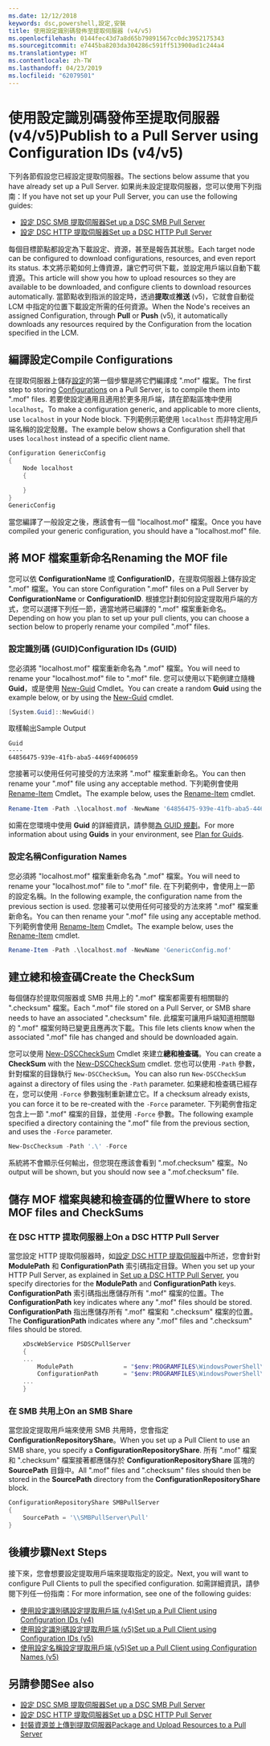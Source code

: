```yaml
---
ms.date: 12/12/2018
keywords: dsc,powershell,設定,安裝
title: 使用設定識別碼發佈至提取伺服器 (v4/v5)
ms.openlocfilehash: 0144fec43d7a8d65b79891567cc0dc3952175343
ms.sourcegitcommit: e7445ba8203da304286c591ff513900ad1c244a4
ms.translationtype: HT
ms.contentlocale: zh-TW
ms.lasthandoff: 04/23/2019
ms.locfileid: "62079501"
---
```

# <a name="publish-to-a-pull-server-using-configuration-ids-v4v5"></a><span data-ttu-id="3e2f1-103">使用設定識別碼發佈至提取伺服器 (v4/v5)</span><span class="sxs-lookup"><span data-stu-id="3e2f1-103">Publish to a Pull Server using Configuration IDs (v4/v5)</span></span>

<span data-ttu-id="3e2f1-104">下列各節假設您已經設定提取伺服器。</span><span class="sxs-lookup"><span data-stu-id="3e2f1-104">The sections below assume that you have already set up a Pull Server.</span></span> <span data-ttu-id="3e2f1-105">如果尚未設定提取伺服器，您可以使用下列指南：</span><span class="sxs-lookup"><span data-stu-id="3e2f1-105">If you have not set up your Pull Server, you can use the following guides:</span></span>

- [<span data-ttu-id="3e2f1-106">設定 DSC SMB 提取伺服器</span><span class="sxs-lookup"><span data-stu-id="3e2f1-106">Set up a DSC SMB Pull Server</span></span>](pullServerSmb.md)
- [<span data-ttu-id="3e2f1-107">設定 DSC HTTP 提取伺服器</span><span class="sxs-lookup"><span data-stu-id="3e2f1-107">Set up a DSC HTTP Pull Server</span></span>](pullServer.md)

<span data-ttu-id="3e2f1-108">每個目標節點都設定為下載設定、資源，甚至是報告其狀態。</span><span class="sxs-lookup"><span data-stu-id="3e2f1-108">Each target node can be configured to download configurations, resources, and even report its status.</span></span> <span data-ttu-id="3e2f1-109">本文將示範如何上傳資源，讓它們可供下載，並設定用戶端以自動下載資源。</span><span class="sxs-lookup"><span data-stu-id="3e2f1-109">This article will show you how to upload resources so they are available to be downloaded, and configure clients to download resources automatically.</span></span> <span data-ttu-id="3e2f1-110">當節點收到指派的設定時，透過**提取**或**推送** (v5)，它就會自動從 LCM 中指定的位置下載設定所需的任何資源。</span><span class="sxs-lookup"><span data-stu-id="3e2f1-110">When the Node's receives an assigned Configuration, through **Pull** or **Push** (v5), it automatically downloads any resources required by the Configuration from the location specified in the LCM.</span></span>

## <a name="compile-configurations"></a><span data-ttu-id="3e2f1-111">編譯設定</span><span class="sxs-lookup"><span data-stu-id="3e2f1-111">Compile Configurations</span></span>

<span data-ttu-id="3e2f1-112">在提取伺服器上儲存[設定](../configurations/configurations.md)的第一個步驟是將它們編譯成 ".mof" 檔案。</span><span class="sxs-lookup"><span data-stu-id="3e2f1-112">The first step to storing [Configurations](../configurations/configurations.md) on a Pull Server, is to compile them into ".mof" files.</span></span> <span data-ttu-id="3e2f1-113">若要使設定通用且適用於更多用戶端，請在節點區塊中使用 `localhost`。</span><span class="sxs-lookup"><span data-stu-id="3e2f1-113">To make a configuration generic, and applicable to more clients, use `localhost` in your Node block.</span></span> <span data-ttu-id="3e2f1-114">下列範例示範使用 `localhost` 而非特定用戶端名稱的設定殼層。</span><span class="sxs-lookup"><span data-stu-id="3e2f1-114">The example below shows a Configuration shell that uses `localhost` instead of a specific client name.</span></span>

```powershell
Configuration GenericConfig
{
    Node localhost
    {

    }
}
GenericConfig
```

<span data-ttu-id="3e2f1-115">當您編譯了一般設定之後，應該會有一個 "localhost.mof" 檔案。</span><span class="sxs-lookup"><span data-stu-id="3e2f1-115">Once you have compiled your generic configuration, you should have a "localhost.mof" file.</span></span>

## <a name="renaming-the-mof-file"></a><span data-ttu-id="3e2f1-116">將 MOF 檔案重新命名</span><span class="sxs-lookup"><span data-stu-id="3e2f1-116">Renaming the MOF file</span></span>

<span data-ttu-id="3e2f1-117">您可以依 **ConfigurationName** 或 **ConfigurationID**，在提取伺服器上儲存設定 ".mof" 檔案。</span><span class="sxs-lookup"><span data-stu-id="3e2f1-117">You can store Configuration ".mof" files on a Pull Server by **ConfigurationName** or **ConfigurationID**.</span></span> <span data-ttu-id="3e2f1-118">根據您計劃如何設定提取用戶端的方式，您可以選擇下列任一節，適當地將已編譯的 ".mof" 檔案重新命名。</span><span class="sxs-lookup"><span data-stu-id="3e2f1-118">Depending on how you plan to set up your pull clients, you can choose a section below to properly rename your compiled ".mof" files.</span></span>

### <a name="configuration-ids-guid"></a><span data-ttu-id="3e2f1-119">設定識別碼 (GUID)</span><span class="sxs-lookup"><span data-stu-id="3e2f1-119">Configuration IDs (GUID)</span></span>

<span data-ttu-id="3e2f1-120">您必須將 "localhost.mof" 檔案重新命名為 "<GUID>.mof" 檔案。</span><span class="sxs-lookup"><span data-stu-id="3e2f1-120">You will need to rename your "localhost.mof" file to "<GUID>.mof" file.</span></span> <span data-ttu-id="3e2f1-121">您可以使用以下範例建立隨機 **Guid**，或是使用 [New-Guid](/powershell/module/microsoft.powershell.utility/new-guid) Cmdlet。</span><span class="sxs-lookup"><span data-stu-id="3e2f1-121">You can create a random **Guid** using the example below, or by using the [New-Guid](/powershell/module/microsoft.powershell.utility/new-guid) cmdlet.</span></span>

```powershell
[System.Guid]::NewGuid()
```

<span data-ttu-id="3e2f1-122">取樣輸出</span><span class="sxs-lookup"><span data-stu-id="3e2f1-122">Sample Output</span></span>

```output
Guid
----
64856475-939e-41fb-aba5-4469f4006059
```

<span data-ttu-id="3e2f1-123">您接著可以使用任何可接受的方法來將 ".mof" 檔案重新命名。</span><span class="sxs-lookup"><span data-stu-id="3e2f1-123">You can then rename your ".mof" file using any acceptable method.</span></span> <span data-ttu-id="3e2f1-124">下列範例會使用 [Rename-Item](/powershell/module/microsoft.powershell.management/rename-item) Cmdlet。</span><span class="sxs-lookup"><span data-stu-id="3e2f1-124">The example below, uses the [Rename-Item](/powershell/module/microsoft.powershell.management/rename-item) cmdlet.</span></span>

```powershell
Rename-Item -Path .\localhost.mof -NewName '64856475-939e-41fb-aba5-4469f4006059.mof'
```

<span data-ttu-id="3e2f1-125">如需在您環境中使用 **Guid** 的詳細資訊，請參閱[為 GUID 規劃](/powershell/dsc/secureserver#guids)。</span><span class="sxs-lookup"><span data-stu-id="3e2f1-125">For more information about using **Guids** in your environment, see [Plan for Guids](/powershell/dsc/secureserver#guids).</span></span>

### <a name="configuration-names"></a><span data-ttu-id="3e2f1-126">設定名稱</span><span class="sxs-lookup"><span data-stu-id="3e2f1-126">Configuration Names</span></span>

<span data-ttu-id="3e2f1-127">您必須將 "localhost.mof" 檔案重新命名為 "<Configuration Name>.mof" 檔案。</span><span class="sxs-lookup"><span data-stu-id="3e2f1-127">You will need to rename your "localhost.mof" file to "<Configuration Name>.mof" file.</span></span> <span data-ttu-id="3e2f1-128">在下列範例中，會使用上一節的設定名稱。</span><span class="sxs-lookup"><span data-stu-id="3e2f1-128">In the following example, the configuration name from the previous section is used.</span></span> <span data-ttu-id="3e2f1-129">您接著可以使用任何可接受的方法來將 ".mof" 檔案重新命名。</span><span class="sxs-lookup"><span data-stu-id="3e2f1-129">You can then rename your ".mof" file using any acceptable method.</span></span> <span data-ttu-id="3e2f1-130">下列範例會使用 [Rename-Item](/powershell/module/microsoft.powershell.management/rename-item) Cmdlet。</span><span class="sxs-lookup"><span data-stu-id="3e2f1-130">The example below, uses the [Rename-Item](/powershell/module/microsoft.powershell.management/rename-item) cmdlet.</span></span>

```powershell
Rename-Item -Path .\localhost.mof -NewName 'GenericConfig.mof'
```

## <a name="create-the-checksum"></a><span data-ttu-id="3e2f1-131">建立總和檢查碼</span><span class="sxs-lookup"><span data-stu-id="3e2f1-131">Create the CheckSum</span></span>

<span data-ttu-id="3e2f1-132">每個儲存於提取伺服器或 SMB 共用上的 ".mof" 檔案都需要有相關聯的 ".checksum" 檔案。</span><span class="sxs-lookup"><span data-stu-id="3e2f1-132">Each ".mof" file stored on a Pull Server, or SMB share needs to have an associated ".checksum" file.</span></span> <span data-ttu-id="3e2f1-133">此檔案可讓用戶端知道相關聯的 ".mof" 檔案何時已變更且應再次下載。</span><span class="sxs-lookup"><span data-stu-id="3e2f1-133">This file lets clients know when the associated ".mof" file has changed and should be downloaded again.</span></span>

<span data-ttu-id="3e2f1-134">您可以使用 [New-DSCCheckSum](/powershell/module/psdesiredstateconfiguration/new-dscchecksum) Cmdlet 來建立**總和檢查碼**。</span><span class="sxs-lookup"><span data-stu-id="3e2f1-134">You can create a **CheckSum** with the [New-DSCCheckSum](/powershell/module/psdesiredstateconfiguration/new-dscchecksum) cmdlet.</span></span> <span data-ttu-id="3e2f1-135">您也可以使用 `-Path` 參數，針對檔案的目錄執行 `New-DSCCheckSum`。</span><span class="sxs-lookup"><span data-stu-id="3e2f1-135">You can also run `New-DSCCheckSum` against a directory of files using the `-Path` parameter.</span></span> <span data-ttu-id="3e2f1-136">如果總和檢查碼已經存在，您可以使用 `-Force` 參數強制重新建立它。</span><span class="sxs-lookup"><span data-stu-id="3e2f1-136">If a checksum already exists, you can force it to be re-created with the `-Force` parameter.</span></span> <span data-ttu-id="3e2f1-137">下列範例會指定包含上一節 ".mof" 檔案的目錄，並使用 `-Force` 參數。</span><span class="sxs-lookup"><span data-stu-id="3e2f1-137">The following example specified a directory containing the ".mof" file from the previous section, and uses the `-Force` parameter.</span></span>

```powershell
New-DscChecksum -Path '.\' -Force
```

<span data-ttu-id="3e2f1-138">系統將不會顯示任何輸出，但您現在應該會看到 "<GUID or Configuration Name>.mof.checksum" 檔案。</span><span class="sxs-lookup"><span data-stu-id="3e2f1-138">No output will be shown, but you should now see a "<GUID or Configuration Name>.mof.checksum" file.</span></span>

## <a name="where-to-store-mof-files-and-checksums"></a><span data-ttu-id="3e2f1-139">儲存 MOF 檔案與總和檢查碼的位置</span><span class="sxs-lookup"><span data-stu-id="3e2f1-139">Where to store MOF files and CheckSums</span></span>

### <a name="on-a-dsc-http-pull-server"></a><span data-ttu-id="3e2f1-140">在 DSC HTTP 提取伺服器上</span><span class="sxs-lookup"><span data-stu-id="3e2f1-140">On a DSC HTTP Pull Server</span></span>

<span data-ttu-id="3e2f1-141">當您設定 HTTP 提取伺服器時，如[設定 DSC HTTP 提取伺服器](pullServer.md)中所述，您會針對 **ModulePath** 和 **ConfigurationPath** 索引碼指定目錄。</span><span class="sxs-lookup"><span data-stu-id="3e2f1-141">When you set up your HTTP Pull Server, as explained in [Set up a DSC HTTP Pull Server](pullServer.md), you specify directories for the **ModulePath** and **ConfigurationPath** keys.</span></span> <span data-ttu-id="3e2f1-142">**ConfigurationPath** 索引碼指出應儲存所有 ".mof" 檔案的位置。</span><span class="sxs-lookup"><span data-stu-id="3e2f1-142">The **ConfigurationPath** key indicates where any ".mof" files should be stored.</span></span> <span data-ttu-id="3e2f1-143">**ConfigurationPath** 指出應儲存所有 ".mof" 檔案和 ".checksum" 檔案的位置。</span><span class="sxs-lookup"><span data-stu-id="3e2f1-143">The **ConfigurationPath** indicates where any ".mof" files and ".checksum" files should be stored.</span></span>

```powershell
    xDscWebService PSDSCPullServer
    {
    ...
        ModulePath              = "$env:PROGRAMFILES\WindowsPowerShell\DscService\Modules"
        ConfigurationPath       = "$env:PROGRAMFILES\WindowsPowerShell\DscService\Configuration"
    ...
    }

```

### <a name="on-an-smb-share"></a><span data-ttu-id="3e2f1-144">在 SMB 共用上</span><span class="sxs-lookup"><span data-stu-id="3e2f1-144">On an SMB Share</span></span>

<span data-ttu-id="3e2f1-145">當您設定提取用戶端來使用 SMB 共用時，您會指定 **ConfigurationRepositoryShare**。</span><span class="sxs-lookup"><span data-stu-id="3e2f1-145">When you set up a Pull Client to use an SMB share, you specify a **ConfigurationRepositoryShare**.</span></span> <span data-ttu-id="3e2f1-146">所有 ".mof" 檔案和 ".checksum" 檔案接著都應儲存於 **ConfigurationRepositoryShare** 區塊的 **SourcePath** 目錄中。</span><span class="sxs-lookup"><span data-stu-id="3e2f1-146">All ".mof" files and ".checksum" files should then be stored in the **SourcePath** directory from the **ConfigurationRepositoryShare** block.</span></span>

```powershell
ConfigurationRepositoryShare SMBPullServer
{
    SourcePath = '\\SMBPullServer\Pull'
}
```

## <a name="next-steps"></a><span data-ttu-id="3e2f1-147">後續步驟</span><span class="sxs-lookup"><span data-stu-id="3e2f1-147">Next Steps</span></span>

<span data-ttu-id="3e2f1-148">接下來，您會想要設定提取用戶端來提取指定的設定。</span><span class="sxs-lookup"><span data-stu-id="3e2f1-148">Next, you will want to configure Pull Clients to pull the specified configuration.</span></span> <span data-ttu-id="3e2f1-149">如需詳細資訊，請參閱下列任一份指南：</span><span class="sxs-lookup"><span data-stu-id="3e2f1-149">For more information, see one of the following guides:</span></span>

- [<span data-ttu-id="3e2f1-150">使用設定識別碼設定提取用戶端 (v4)</span><span class="sxs-lookup"><span data-stu-id="3e2f1-150">Set up a Pull Client using Configuration IDs (v4)</span></span>](pullClientConfigId4.md)
- [<span data-ttu-id="3e2f1-151">使用設定識別碼設定提取用戶端 (v5)</span><span class="sxs-lookup"><span data-stu-id="3e2f1-151">Set up a Pull Client using Configuration IDs (v5)</span></span>](pullClientConfigId.md)
- [<span data-ttu-id="3e2f1-152">使用設定名稱設定提取用戶端 (v5)</span><span class="sxs-lookup"><span data-stu-id="3e2f1-152">Set up a Pull Client using Configuration Names (v5)</span></span>](pullClientConfigNames.md)

## <a name="see-also"></a><span data-ttu-id="3e2f1-153">另請參閱</span><span class="sxs-lookup"><span data-stu-id="3e2f1-153">See also</span></span>

- [<span data-ttu-id="3e2f1-154">設定 DSC SMB 提取伺服器</span><span class="sxs-lookup"><span data-stu-id="3e2f1-154">Set up a DSC SMB Pull Server</span></span>](pullServerSmb.md)
- [<span data-ttu-id="3e2f1-155">設定 DSC HTTP 提取伺服器</span><span class="sxs-lookup"><span data-stu-id="3e2f1-155">Set up a DSC HTTP Pull Server</span></span>](pullServer.md)
- [<span data-ttu-id="3e2f1-156">封裝資源並上傳到提取伺服器</span><span class="sxs-lookup"><span data-stu-id="3e2f1-156">Package and Upload Resources to a Pull Server</span></span>](package-upload-resources.md)
